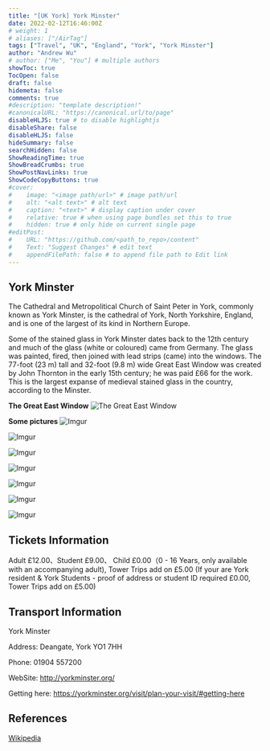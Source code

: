 ```yaml
---
title: "[UK York] York Minster"
date: 2022-02-12T16:46:00Z
# weight: 1
# aliases: ["/AirTag"]
tags: ["Travel", "UK", "England", "York", "York Minster"]
author: "Andrew Wu"
# author: ["Me", "You"] # multiple authors
showToc: true
TocOpen: false
draft: false
hidemeta: false
comments: true
#description: "template description!"
#canonicalURL: "https://canonical.url/to/page"
disableHLJS: true # to disable highlightjs
disableShare: false
disableHLJS: false
hideSummary: false
searchHidden: false
ShowReadingTime: true
ShowBreadCrumbs: true
ShowPostNavLinks: true
ShowCodeCopyButtons: true
#cover:
#    image: "<image path/url>" # image path/url
#    alt: "<alt text>" # alt text
#    caption: "<text>" # display caption under cover
#    relative: true # when using page bundles set this to true
#    hidden: true # only hide on current single page
#editPost:
#    URL: "https://github.com/<path_to_repo>/content"
#    Text: "Suggest Changes" # edit text
#    appendFilePath: false # to append file path to Edit link
---
```

## York Minster

The Cathedral and Metropolitical Church of Saint Peter in York, commonly known as York Minster, is the cathedral of York, North Yorkshire, England, and is one of the largest of its kind in Northern Europe.

Some of the stained glass in York Minster dates back to the 12th century and much of the glass (white or coloured) came from Germany. The glass was painted, fired, then joined with lead strips (came) into the windows. The 77-foot (23 m) tall and 32-foot (9.8 m) wide Great East Window was created by John Thornton in the early 15th century; he was paid £66 for the work. This is the largest expanse of medieval stained glass in the country, according to the Minster.

**The Great East Window**
![The Great East Window](https://i.imgur.com/XlTADz4.jpg)

**Some pictures**
![Imgur](https://i.imgur.com/6inbpqt.jpg)

![Imgur](https://i.imgur.com/JSA9gGv.jpg)

![Imgur](https://i.imgur.com/kuEcN8N.jpg)

![Imgur](https://i.imgur.com/tQMScEx.jpg)

![Imgur](https://i.imgur.com/BdwBegt.jpg)

![Imgur](https://i.imgur.com/C40N0ds.jpg)

![Imgur](https://i.imgur.com/TA39WPf.jpg)

## Tickets Information

Adult £12.00、Student £9.00、 Child £0.00（0 - 16 Years, only available with an accompanying adult), Tower Trips add on  £5.00 (If your are York resident & York Students - proof of address or student ID required £0.00, Tower Trips add on  £5.00)

## Transport Information

York Minster

Address: Deangate, York YO1 7HH

Phone: 01904 557200

WebSite: http://yorkminster.org/

Getting here: https://yorkminster.org/visit/plan-your-visit/#getting-here

## References

[Wikipedia](https://en.wikipedia.org/wiki/York_Minster)
